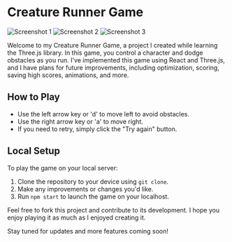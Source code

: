 # Creature Runner Game

![Screenshot 1](https://github.com/Stambuliak/24PLAY-Game/assets/125443048/1d9a5bea-d232-4cfc-a6de-583ec1117f91)
![Screenshot 2](https://github.com/Stambuliak/24PLAY-Game/assets/125443048/e71197a0-7f47-406c-8894-28eb1d9d9960)
![Screenshot 3](https://github.com/Stambuliak/24PLAY-Game/assets/125443048/b33f6e11-aa40-4ae0-99af-0846f1925aad)

Welcome to my Creature Runner Game, a project I created while learning the Three.js library. In this game, you control a character and dodge obstacles as you run. I've implemented this game using React and Three.js, and I have plans for future improvements, including optimization, scoring, saving high scores, animations, and more.

## How to Play

- Use the left arrow key or 'd' to move left to avoid obstacles.
- Use the right arrow key or 'a' to move right.
- If you need to retry, simply click the "Try again" button.

## Local Setup

To play the game on your local server:

1. Clone the repository to your device using `git clone`.
2. Make any improvements or changes you'd like.
3. Run `npm start` to launch the game on your localhost.

Feel free to fork this project and contribute to its development. I hope you enjoy playing it as much as I enjoyed creating it.

Stay tuned for updates and more features coming soon!
